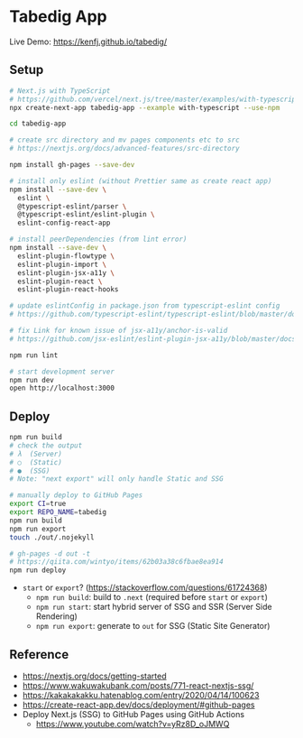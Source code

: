 # Tabedig App

Live Demo: https://kenfj.github.io/tabedig/

## Setup

```bash
# Next.js with TypeScript
# https://github.com/vercel/next.js/tree/master/examples/with-typescript
npx create-next-app tabedig-app --example with-typescript --use-npm

cd tabedig-app

# create src directory and mv pages components etc to src
# https://nextjs.org/docs/advanced-features/src-directory

npm install gh-pages --save-dev

# install only eslint (without Prettier same as create react app)
npm install --save-dev \
  eslint \
  @typescript-eslint/parser \
  @typescript-eslint/eslint-plugin \
  eslint-config-react-app

# install peerDependencies (from lint error)
npm install --save-dev \
  eslint-plugin-flowtype \
  eslint-plugin-import \
  eslint-plugin-jsx-a11y \
  eslint-plugin-react \
  eslint-plugin-react-hooks

# update eslintConfig in package.json from typescript-eslint config
# https://github.com/typescript-eslint/typescript-eslint/blob/master/docs/getting-started/linting/README.md#configuration

# fix Link for known issue of jsx-a11y/anchor-is-valid
# https://github.com/jsx-eslint/eslint-plugin-jsx-a11y/blob/master/docs/rules/anchor-is-valid.md#case-i-use-nextjs-and-im-getting-this-error-inside-of-links

npm run lint

# start development server
npm run dev
open http://localhost:3000
```

## Deploy

```bash
npm run build
# check the output
# λ  (Server)
# ○  (Static)
# ●  (SSG)
# Note: "next export" will only handle Static and SSG

# manually deploy to GitHub Pages
export CI=true
export REPO_NAME=tabedig
npm run build
npm run export
touch ./out/.nojekyll

# gh-pages -d out -t
# https://qiita.com/wintyo/items/62b03a38c6fbae8ea914
npm run deploy
```

* `start` or `export`? (https://stackoverflow.com/questions/61724368)
  - `npm run build`: build to `.next` (required before `start` or `export`)
  - `npm run start`: start hybrid server of SSG and SSR (Server Side Rendering)
  - `npm run export`: generate to `out` for SSG (Static Site Generator)

## Reference

* https://nextjs.org/docs/getting-started
* https://www.wakuwakubank.com/posts/771-react-nextjs-ssg/
* https://kakakakakku.hatenablog.com/entry/2020/04/14/100623
* https://create-react-app.dev/docs/deployment/#github-pages
* Deploy Next.js (SSG) to GitHub Pages using GitHub Actions
  - https://www.youtube.com/watch?v=yRz8D_oJMWQ

